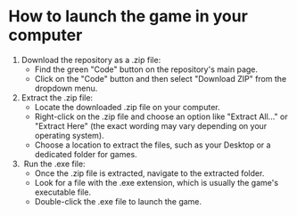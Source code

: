 # How to launch the game in your computer

1. Download the repository as a .zip file:
    * Find the green "Code" button on the repository's main page. 
    * Click on the "Code" button and then select "Download ZIP" from the dropdown menu.  
2. Extract the .zip file:
    * Locate the downloaded .zip file on your computer. 
    * Right-click on the .zip file and choose an option like "Extract All..." or "Extract Here" (the exact wording may vary depending on your operating system). 
    * Choose a location to extract the files, such as your Desktop or a dedicated folder for games.  
3.  Run the .exe file:
    * Once the .zip file is extracted, navigate to the extracted folder. 
    * Look for a file with the .exe extension, which is usually the game's executable file. 
    * Double-click the .exe file to launch the game.  


